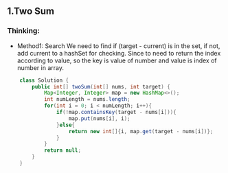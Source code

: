 ## 1.Two Sum
### Thinking:
* Method1: Search
We need to find if (target - current) is in the set, if not, add current to a hashSet for checking.
Since to need to return the index according to value, so the key is value of number and value is index of number in array.
```Java
	class Solution {
	    public int[] twoSum(int[] nums, int target) {
	        Map<Integer, Integer> map = new HashMap<>();
	        int numLength = nums.length;
	        for(int i = 0; i < numLength; i++){
	            if(!map.containsKey(target - nums[i])){
	                map.put(nums[i], i);
	            }else{
	                return new int[]{i, map.get(target - nums[i])};
	            }
	        }
	        return null;
	    }
	}
```